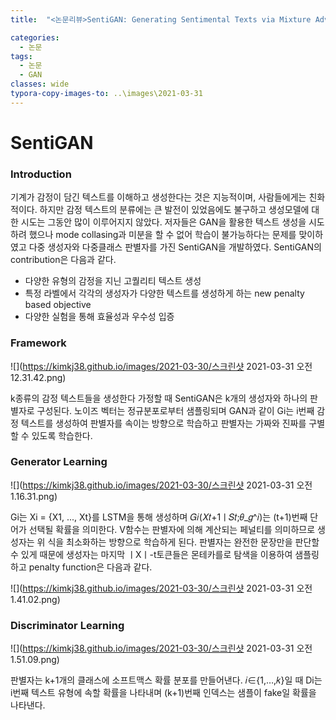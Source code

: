 ```yaml
---
title:  "<논문리뷰>SentiGAN: Generating Sentimental Texts via Mixture Adversarial Networks"

categories:
  - 논문
tags:
  - 논문
  - GAN
classes: wide
typora-copy-images-to: ..\images\2021-03-31
---
```

# SentiGAN

### Introduction
기계가 감정이 담긴 텍스트를 이해하고 생성한다는 것은 지능적이며, 사람들에게는 친화적이다. 하지만 감정 텍스트의 분류에는 큰 발전이 있었음에도 불구하고 생성모델에 대한 시도는 그동안 많이 이루어지지 않았다.
저자들은 GAN을 활용한 텍스트 생성을 시도하려 했으나 mode collasing과 미분을 할 수 없어 학습이 불가능하다는 문제를 맞이하였고 다중 생성자와 다중클래스 판별자를 가진 SentiGAN을 개발하였다. 
SentiGAN의 contribution은 다음과 같다.
- 다양한 유형의 감정을 지닌 고퀄리티 텍스트 생성
- 특정 라벨에서 각각의 생성자가 다양한 텍스트를 생성하게 하는 new penalty based objective
- 다양한 실험을 통해 효율성과 우수성 입증

### Framework
![](https://kimkj38.github.io/images/2021-03-30/스크린샷 2021-03-31 오전 12.31.42.png)

k종류의 감정 텍스트들을 생성한다 가정할 때 SentiGAN은 k개의 생성자와 하나의 판별자로 구성된다. 노이즈 벡터는 정규분포로부터 샘플링되며 GAN과 같이 Gi는 i번째 감정 텍스트를 생성하여 판별자를 속이는 방향으로
학습하고 판별자는 가짜와 진짜를 구별할 수 있도록 학습한다.

### Generator Learning
![](https://kimkj38.github.io/images/2021-03-30/스크린샷 2021-03-31 오전 1.16.31.png)

Gi는 Xi = {X1, ..., Xt}를 LSTM을 통해 생성하며 𝐺𝑖(𝑋𝑡+1ㅣ𝑆𝑡;𝜃_𝑔^𝑖)는 (t+1)번째 단어가 선택될 확률을 의미한다. V함수는 판별자에 의해 계산되는 페널티를 의미하므로 생성자는 위 식을 최소화하는 방향으로 학습하게 된다.
판별자는 완전한 문장만을 판단할 수 있게 때문에 생성자는 마지막 ㅣXㅣ-t토큰들은 몬테카를로 탐색을 이용하여 샘플링 하고 penalty function은 다음과 같다.

![](https://kimkj38.github.io/images/2021-03-30/스크린샷 2021-03-31 오전 1.41.02.png)

### Discriminator Learning
![](https://kimkj38.github.io/images/2021-03-30/스크린샷 2021-03-31 오전 1.51.09.png)

판별자는 k+1개의 클래스에 소프트맥스 확률 분포를 만들어낸다. 𝑖∈{1,…,𝑘}일 때 Di는 i번째 텍스트 유형에 속할 확률을 나타내며 (k+1)번째 인덱스는 샘플이 fake일 확률을 나타낸다. 
